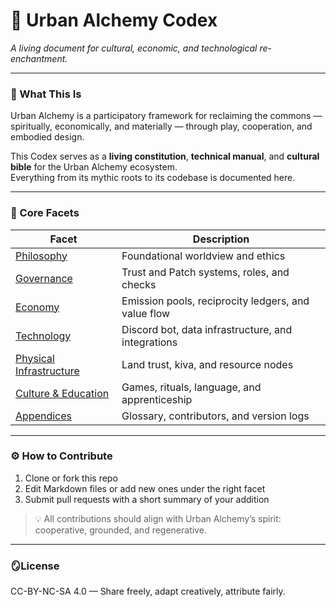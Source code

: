 # 🌆 Urban Alchemy Codex

*A living document for cultural, economic, and technological re-enchantment.*

---

### 📜 What This Is
Urban Alchemy is a participatory framework for reclaiming the commons — spiritually, economically, and materially — through play, cooperation, and embodied design.

This Codex serves as a **living constitution**, **technical manual**, and **cultural bible** for the Urban Alchemy ecosystem.  
Everything from its mythic roots to its codebase is documented here.

---

### 🧩 Core Facets
| Facet | Description |
|-------|--------------|
| [Philosophy](./0_PHILOSOPHY/) | Foundational worldview and ethics |
| [Governance](./1_GOVERNANCE/) | Trust and Patch systems, roles, and checks |
| [Economy](./2_ECONOMY/) | Emission pools, reciprocity ledgers, and value flow |
| [Technology](./3_TECHNOLOGY/) | Discord bot, data infrastructure, and integrations |
| [Physical Infrastructure](./4_PHYSICAL_INFRASTRUCTURE/) | Land trust, kiva, and resource nodes |
| [Culture & Education](./5_CULTURE_EDUCATION/) | Games, rituals, language, and apprenticeship |
| [Appendices](./6_APPENDICES/) | Glossary, contributors, and version logs |

---

### ⚙️ How to Contribute
1. Clone or fork this repo  
2. Edit Markdown files or add new ones under the right facet  
3. Submit pull requests with a short summary of your addition  

> 💡 All contributions should align with Urban Alchemy’s spirit: cooperative, grounded, and regenerative.

---

### 🪞License
CC-BY-NC-SA 4.0 — Share freely, adapt creatively, attribute fairly.
